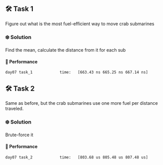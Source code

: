 ## 🛠️ Task 1

Figure out what is the most fuel-efficient way to move crab submarines

### ❄️ Solution

Find the mean, calculate the distance from it for each sub

#### 🚀 Performance

```
day07 task_1            time:   [663.43 ns 665.25 ns 667.14 ns]
```

## 🛠️ Task 2

Same as before, but the crab submarines use one more fuel per distance traveled.

### ❄️ Solution

Brute-force it

#### 🚀 Performance

```
day07 task_2            time:   [803.68 us 805.48 us 807.48 us]
```